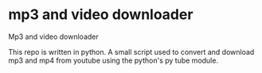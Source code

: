 # mp3 and video downloader
Mp3 and video downloader

This repo is written in python.
A small script used to convert and download mp3 and mp4 from youtube using the python's py tube module.
